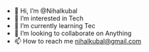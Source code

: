 - 👋 Hi, I’m @Nihalkubal
- 👀 I’m interested in Tech
- 🌱 I’m currently learning Tec
- 💞️ I’m looking to collaborate on Anything
- 📫 How to reach me nihalkubal@gmail.com

<!---
Nihalkubal/Nihalkubal is a ✨ special ✨ repository because its `README.md` (this file) appears on your GitHub profile.
You can click the Preview link to take a look at your changes.
--->
